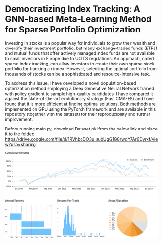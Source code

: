 # Democratizing Index Tracking: A GNN-based Meta-Learning Method for Sparse Portfolio Optimization

Investing in stocks is a popular way for individuals to grow their wealth and diversify their investment portfolio, but many exchange-traded funds (ETFs) and mutual funds that offer actively managed index funds are not available to small investors in Europe due to UCITS regulations. An approach, called sparse index tracking, can allow investors to create their own sparse stock portfolio for tracking an index. However, selecting the optimal portfolio from thousands of stocks can be a sophisticated and resource-intensive task.

To address this issue, I have developed a novel population-based optimization method employing a Deep Generative Neural Network trained with policy gradient to sample high-quality candidates. I have compared it against the state-of-the-art evolutionary strategy (Fast CMA-ES) and have found that it is more efficient at finding optimal solutions. Both methods are implemented on GPU using the PyTorch framework and are available in this repository (together with the dataset) for their reproducibility and further improvement.

Before running main.py, download Dataset.pkl from the below link and place it to the folder:  
https://drive.google.com/file/d/1RVhboDO3u_subUgG1G8rwdY7Ar6Dyrxf/view?usp=sharing 

![](qc_backtest.png)
